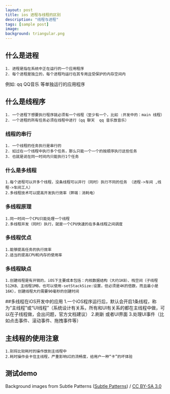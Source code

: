```yaml
---
layout: post
title: ios 进程与线程的区别
description: "线程与进程"
tags: [sample post]
image:
background: triangular.png
---
```


## 什么是进程
	1. 进程是指在系统中正在运行的一个应用程序
	2. 每个进程是独立的，每个进程均运行在其专用且受保护的内存空间内
例如: qq QQ音乐 等单独运行的应用程序

##  什么是线程序
	1. 一个进程下想要执行程序就必须有一个线程（至少有一个，比如 :开发中的：main 线程）
	2. 一个进程的所有任务必须在线程中进行（qq 聊天  qq 音乐放音乐）
###  线程的串行
	1. 一个线程的任务执行是串行的
	2. 如过在一个线程中执行多个任务，那么只能一个一个的按顺序执行这些任务
	3. 也就是说在同一时间内只能执行1个任务
### 什么是多线程
	1.每个进程可以开多个线程，没条线程可以并行（同时）执行不同的任务 （进程->车间 ,线程->车间工人）
	2.多线程技术可以提高开发执行效率（弊端：消耗电）
### 多线程原理
	1.同一时间一个CPU只能处理一个线程
	2.多线程并发（同时）执行，就是一个CPU快速的在多条线程之间调度
### 多线程优点
	1.能够提高任务的执行效率
	2.适当的提高CPU和内存的使用率
### 多线程缺点
	1.创建线程是有开销的，iOS下主要成本包括：内核数据结构（大约1KB）、栈空间（子线程512KB、主线程1MB，也可以使用-setStackSize:设置，但必须是4K的倍数，而且最小是16K），创建线程大约需要90毫秒的创建时间

##多线程在iOS开发中的应用
	1.一个iOS程序运行后，默认会开启1条线程，称为“主线程”或“UI线程”（系统设计有关系，所有和UI有关系的都在主线程中做，可以在子线程做，会出问题，官方文档建议）
	2.刷新 或者UI界面
	3.处理UI事件（比如点击事件、滚动事件、拖拽事件等）
## 主线程的使用注意
	1.别将比较耗时的操作放到主线程中
	2.耗时操作会卡住主线程，严重影响UI的流畅度，给用户一种“卡”的坏体验

## 测试demo
<div xmlns:cc="http://creativecommons.org/ns#" xmlns:dct="http://purl.org/dc/terms/" about="http://subtlepatterns.com" class="notice">Background images from <span property="dct:title">Subtle Patterns</span> (<a rel="cc:attributionURL" property="cc:attributionName" href="http://subtlepatterns.com">Subtle Patterns</a>) / <a rel="license" href="http://creativecommons.org/licenses/by-sa/3.0/">CC BY-SA 3.0</a></div>